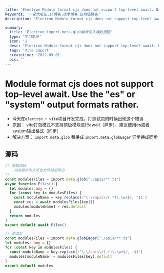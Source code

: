 ```yaml
---
title: 'Electron Module format cjs does not support top-level await. Use the "es" or "system" output formats rather'
keywords: '一朵大呲花,IT博客,技术博客,区块链博客'
description: 'Electron Module format cjs does not support top-level await. Use the "es" or "system" output formats rather'

summary:
  title: 'Electron import.meta.glob异步引入模块报错'
  type: '学习笔记'
  icon: '🥝'
  desc: 'Electron Module format cjs does not support top-level await. Use the "es" or "system" output formats rather'
  tags: 'Vite import'
  createtime: '2022-09-01'
  pic: ''
---
```

# Module format cjs does not support top-level await. Use the "es" or "system" output formats rather.
 - 今天在`electron + vite`项目开发完成，打测试包的时候出现这个错误
  - 原因： vite打包模式不支持顶级模块进行await（异步），建议使用es或者system输出格式（同步）
  - 解决方案： `import.meta.glob` 替换成 `import.meta.globEager` 异步换成同步
## 源码
``` typescript
/* 报错源码
    动态异步引入所有文件然后导出
*/ 
const modulesFiles = import.meta.glob("./apis/**.ts")
async function Files() {
  let modules:any = {}
  for (const key in modulesFiles) {
    const moduleName = key.replace(/^\.\/apis\/(.*)\.\w+$/, '$1')
    const res = await modulesFiles[key]()
    modules[moduleName] = res.default
  }
  return modules
}
export default await Files()
```

```typescript
// 更改后
const modulesFiles = import.meta.globEager('./apis/**.ts')
let modules: any = {}
for (const key in modulesFiles) {
  const moduleName = key.replace(/^\.\/apis\/(.*)\.\w+$/, '$1')
  modules[moduleName] = modulesFiles[key].default
}
export default modules
```
